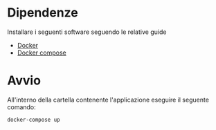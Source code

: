 # Dipendenze
Installare i seguenti software seguendo le relative guide
- [Docker](https://www.docker.com/community-edition)
- [Docker compose](https://docs.docker.com/compose/install)

# Avvio
All'interno della cartella contenente l'applicazione eseguire il seguente comando:
```sh
docker-compose up
```

